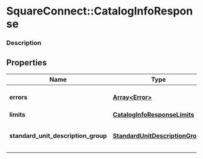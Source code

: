 # SquareConnect::CatalogInfoResponse

### Description



## Properties
Name | Type | Description | Notes
------------ | ------------- | ------------- | -------------
**errors** | [**Array&lt;Error&gt;**](Error.md) | The set of [Error](#type-error)s encountered. | [optional] 
**limits** | [**CatalogInfoResponseLimits**](CatalogInfoResponseLimits.md) |  | [optional] 
**standard_unit_description_group** | [**StandardUnitDescriptionGroup**](StandardUnitDescriptionGroup.md) | Names and abbreviations for standard units. | [optional] 


